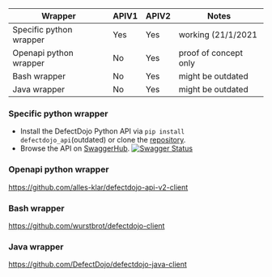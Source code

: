 | Wrapper                     | APIV1  | APIV2  | Notes                   |
| ----------------------------| -------|   ---- | ------------------------|
| Specific python wrapper     | Yes    | Yes    | working (21/1/2021      |
| Openapi python wrapper      | No     | Yes    | proof of concept only   |
| Bash wrapper                | No     | Yes    | might be outdated       |
| Java wrapper                | No     | Yes    | might be outdated       |

### Specific python wrapper
* Install the DefectDojo Python API via `pip install defectdojo_api`(outdated) or clone
  the [repository](https://github.com/DefectDojo/defectdojo_api).
* Browse the API on
  [SwaggerHub](https://app.swaggerhub.com/apis/DefectDojo/defect-dojo_api_v_2/1.0.0).
  [![Swagger Status](http://online.swagger.io/validator?url=https://api.swaggerhub.com/apis/DefectDojo/defect-dojo_api_v_2/1.0.0)](https://app.swaggerhub.com/apis/DefectDojo/defect-dojo_api_v_2/1.0.0)

### Openapi python wrapper
https://github.com/alles-klar/defectdojo-api-v2-client

### Bash wrapper
https://github.com/wurstbrot/defectdojo-client

### Java wrapper

https://github.com/DefectDojo/defectdojo-java-client
